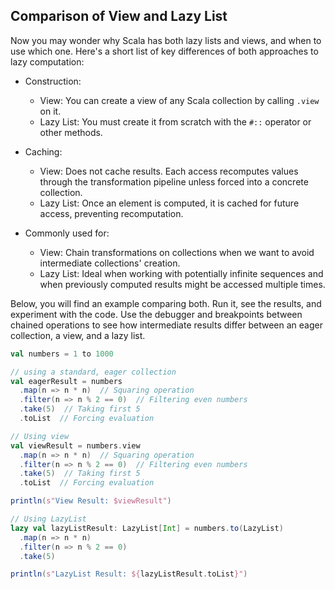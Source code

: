 ## Comparison of View and Lazy List

Now you may wonder why Scala has both lazy lists and views, and when to use which one. 
Here's a short list of key differences of both approaches to lazy computation:

* Construction:
   * View: You can create a view of any Scala collection by calling `.view` on it.
   * Lazy List: You must create it from scratch with the `#::` operator or other methods.
* Caching:
   * View: Does not cache results. Each access recomputes values through the transformation pipeline unless forced into 
     a concrete collection.
   * Lazy List: Once an element is computed, it is cached for future access, preventing recomputation.

* Commonly used for:
   * View: Chain transformations on collections when we want to avoid intermediate collections' creation.
   * Lazy List: Ideal when working with potentially infinite sequences and when previously computed results might be 
     accessed multiple times.


Below, you will find an example comparing both. 
Run it, see the results, and experiment with the code. 
Use the debugger and breakpoints between chained operations to see how intermediate results differ between 
an eager collection, a view, and a lazy list.

```scala 3
val numbers = 1 to 1000

// using a standard, eager collection
val eagerResult = numbers
  .map(n => n * n)  // Squaring operation
  .filter(n => n % 2 == 0)  // Filtering even numbers
  .take(5)  // Taking first 5
  .toList  // Forcing evaluation

// Using view
val viewResult = numbers.view
  .map(n => n * n)  // Squaring operation
  .filter(n => n % 2 == 0)  // Filtering even numbers
  .take(5)  // Taking first 5
  .toList  // Forcing evaluation

println(s"View Result: $viewResult")

// Using LazyList
lazy val lazyListResult: LazyList[Int] = numbers.to(LazyList)
  .map(n => n * n)
  .filter(n => n % 2 == 0)
  .take(5)

println(s"LazyList Result: ${lazyListResult.toList}")
```

